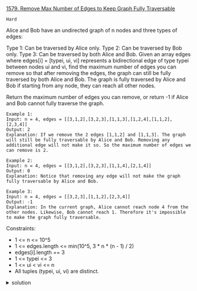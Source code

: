 [1579. Remove Max Number of Edges to Keep Graph Fully Traversable](https://leetcode.com/problems/remove-max-number-of-edges-to-keep-graph-fully-traversable/)

`Hard`

Alice and Bob have an undirected graph of n nodes and three types of edges:

Type 1: Can be traversed by Alice only.
Type 2: Can be traversed by Bob only.
Type 3: Can be traversed by both Alice and Bob.
Given an array edges where edges[i] = [typei, ui, vi] represents a bidirectional edge of type typei between nodes ui and vi, find the maximum number of edges you can remove so that after removing the edges, the graph can still be fully traversed by both Alice and Bob. The graph is fully traversed by Alice and Bob if starting from any node, they can reach all other nodes.

Return the maximum number of edges you can remove, or return -1 if Alice and Bob cannot fully traverse the graph.

```
Example 1:
Input: n = 4, edges = [[3,1,2],[3,2,3],[1,1,3],[1,2,4],[1,1,2],[2,3,4]]
Output: 2
Explanation: If we remove the 2 edges [1,1,2] and [1,1,3]. The graph will still be fully traversable by Alice and Bob. Removing any additional edge will not make it so. So the maximum number of edges we can remove is 2.

Example 2:
Input: n = 4, edges = [[3,1,2],[3,2,3],[1,1,4],[2,1,4]]
Output: 0
Explanation: Notice that removing any edge will not make the graph fully traversable by Alice and Bob.

Example 3:
Input: n = 4, edges = [[3,2,3],[1,1,2],[2,3,4]]
Output: -1
Explanation: In the current graph, Alice cannot reach node 4 from the other nodes. Likewise, Bob cannot reach 1. Therefore it's impossible to make the graph fully traversable.
```

Constraints:

- 1 <= n <= 10^5
- 1 <= edges.length <= min(10^5, 3 * n * (n - 1) / 2)
- edges[i].length == 3
- 1 <= typei <= 3
- 1 <= ui < vi <= n
- All tuples (typei, ui, vi) are distinct.

<details>
<summary>solution</summary>

[Huifeng Guan](https://www.youtube.com/watch?v=AplZXP_LxgU)
</details>